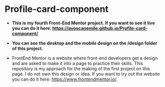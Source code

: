 # Profile-card-component
- **This is my fourth Front-End Mentor project. If you want to see it live you can do it here: https://avoscanemile.github.io/Profile-card-component/**

- **You can see the desktop and the mobile design on the /design folder of this project.**

- FrontEnd Mentor is a website where front-end developers get a design and are asked to make it into a page to practice their skills. This repository is my approach for the making of the first project on this page. I do not own this design or idea. If you want to try out the website you can do it here: https://www.frontendmentor.io/.
